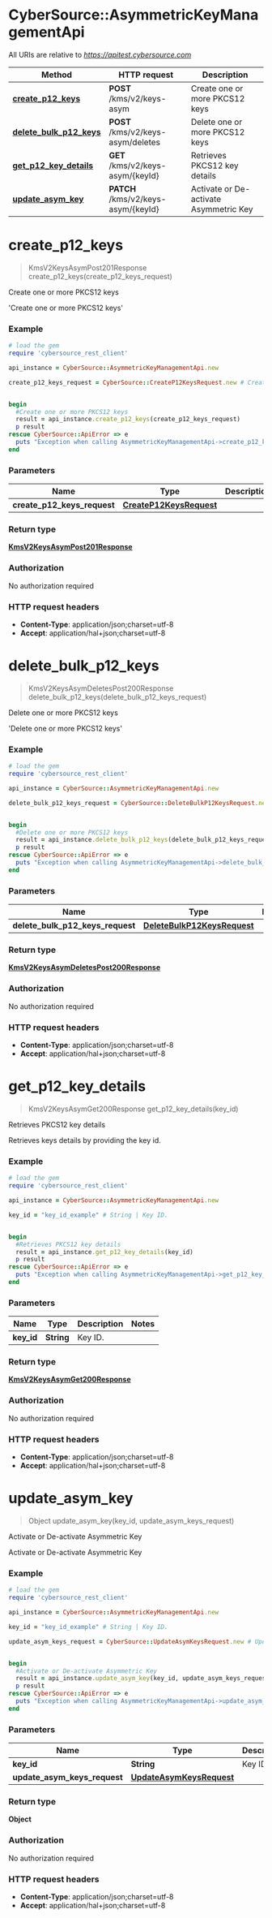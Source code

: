 # CyberSource::AsymmetricKeyManagementApi

All URIs are relative to *https://apitest.cybersource.com*

Method | HTTP request | Description
------------- | ------------- | -------------
[**create_p12_keys**](AsymmetricKeyManagementApi.md#create_p12_keys) | **POST** /kms/v2/keys-asym | Create one or more PKCS12 keys
[**delete_bulk_p12_keys**](AsymmetricKeyManagementApi.md#delete_bulk_p12_keys) | **POST** /kms/v2/keys-asym/deletes | Delete one or more PKCS12 keys
[**get_p12_key_details**](AsymmetricKeyManagementApi.md#get_p12_key_details) | **GET** /kms/v2/keys-asym/{keyId} | Retrieves PKCS12 key details
[**update_asym_key**](AsymmetricKeyManagementApi.md#update_asym_key) | **PATCH** /kms/v2/keys-asym/{keyId} | Activate or De-activate Asymmetric Key


# **create_p12_keys**
> KmsV2KeysAsymPost201Response create_p12_keys(create_p12_keys_request)

Create one or more PKCS12 keys

'Create one or more PKCS12 keys' 

### Example
```ruby
# load the gem
require 'cybersource_rest_client'

api_instance = CyberSource::AsymmetricKeyManagementApi.new

create_p12_keys_request = CyberSource::CreateP12KeysRequest.new # CreateP12KeysRequest | 


begin
  #Create one or more PKCS12 keys
  result = api_instance.create_p12_keys(create_p12_keys_request)
  p result
rescue CyberSource::ApiError => e
  puts "Exception when calling AsymmetricKeyManagementApi->create_p12_keys: #{e}"
end
```

### Parameters

Name | Type | Description  | Notes
------------- | ------------- | ------------- | -------------
 **create_p12_keys_request** | [**CreateP12KeysRequest**](CreateP12KeysRequest.md)|  | 

### Return type

[**KmsV2KeysAsymPost201Response**](KmsV2KeysAsymPost201Response.md)

### Authorization

No authorization required

### HTTP request headers

 - **Content-Type**: application/json;charset=utf-8
 - **Accept**: application/hal+json;charset=utf-8



# **delete_bulk_p12_keys**
> KmsV2KeysAsymDeletesPost200Response delete_bulk_p12_keys(delete_bulk_p12_keys_request)

Delete one or more PKCS12 keys

'Delete one or more PKCS12 keys' 

### Example
```ruby
# load the gem
require 'cybersource_rest_client'

api_instance = CyberSource::AsymmetricKeyManagementApi.new

delete_bulk_p12_keys_request = CyberSource::DeleteBulkP12KeysRequest.new # DeleteBulkP12KeysRequest | 


begin
  #Delete one or more PKCS12 keys
  result = api_instance.delete_bulk_p12_keys(delete_bulk_p12_keys_request)
  p result
rescue CyberSource::ApiError => e
  puts "Exception when calling AsymmetricKeyManagementApi->delete_bulk_p12_keys: #{e}"
end
```

### Parameters

Name | Type | Description  | Notes
------------- | ------------- | ------------- | -------------
 **delete_bulk_p12_keys_request** | [**DeleteBulkP12KeysRequest**](DeleteBulkP12KeysRequest.md)|  | 

### Return type

[**KmsV2KeysAsymDeletesPost200Response**](KmsV2KeysAsymDeletesPost200Response.md)

### Authorization

No authorization required

### HTTP request headers

 - **Content-Type**: application/json;charset=utf-8
 - **Accept**: application/hal+json;charset=utf-8



# **get_p12_key_details**
> KmsV2KeysAsymGet200Response get_p12_key_details(key_id)

Retrieves PKCS12 key details

Retrieves keys details by providing the key id.

### Example
```ruby
# load the gem
require 'cybersource_rest_client'

api_instance = CyberSource::AsymmetricKeyManagementApi.new

key_id = "key_id_example" # String | Key ID. 


begin
  #Retrieves PKCS12 key details
  result = api_instance.get_p12_key_details(key_id)
  p result
rescue CyberSource::ApiError => e
  puts "Exception when calling AsymmetricKeyManagementApi->get_p12_key_details: #{e}"
end
```

### Parameters

Name | Type | Description  | Notes
------------- | ------------- | ------------- | -------------
 **key_id** | **String**| Key ID.  | 

### Return type

[**KmsV2KeysAsymGet200Response**](KmsV2KeysAsymGet200Response.md)

### Authorization

No authorization required

### HTTP request headers

 - **Content-Type**: application/json;charset=utf-8
 - **Accept**: application/hal+json;charset=utf-8



# **update_asym_key**
> Object update_asym_key(key_id, update_asym_keys_request)

Activate or De-activate Asymmetric Key

Activate or De-activate Asymmetric Key 

### Example
```ruby
# load the gem
require 'cybersource_rest_client'

api_instance = CyberSource::AsymmetricKeyManagementApi.new

key_id = "key_id_example" # String | Key ID. 

update_asym_keys_request = CyberSource::UpdateAsymKeysRequest.new # UpdateAsymKeysRequest | 


begin
  #Activate or De-activate Asymmetric Key
  result = api_instance.update_asym_key(key_id, update_asym_keys_request)
  p result
rescue CyberSource::ApiError => e
  puts "Exception when calling AsymmetricKeyManagementApi->update_asym_key: #{e}"
end
```

### Parameters

Name | Type | Description  | Notes
------------- | ------------- | ------------- | -------------
 **key_id** | **String**| Key ID.  | 
 **update_asym_keys_request** | [**UpdateAsymKeysRequest**](UpdateAsymKeysRequest.md)|  | 

### Return type

**Object**

### Authorization

No authorization required

### HTTP request headers

 - **Content-Type**: application/json;charset=utf-8
 - **Accept**: application/hal+json;charset=utf-8



